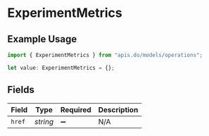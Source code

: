 # ExperimentMetrics

## Example Usage

```typescript
import { ExperimentMetrics } from "apis.do/models/operations";

let value: ExperimentMetrics = {};
```

## Fields

| Field              | Type               | Required           | Description        |
| ------------------ | ------------------ | ------------------ | ------------------ |
| `href`             | *string*           | :heavy_minus_sign: | N/A                |